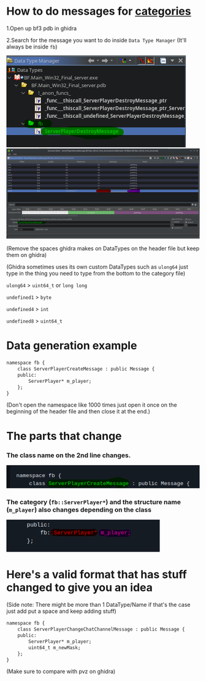 # How to do messages for [categories](https://github.com/Twig6943/ProjectOutlawn/blob/main/GhidraStuff/BreeMsgs/Categories.h)

1.Open up bf3 pdb in ghidra

2.Search for the message you want to do inside `Data Type Manager` (It'll always be inside `fb`)

<img src="/GhidraStuff/TheNewStuff/Images/DataTypeManager.png">

<img src="/GhidraStuff/TheNewStuff/Images/Structure2.png">

(Remove the spaces ghidra makes on DataTypes on the header file but keep them on ghidra)

(Ghidra sometimes uses its own custom DataTypes such as `ulong64` just type in the thing you need to type from the bottom to the category file)

`ulong64` > `uint64_t` or `long long`

`undefined1` > `byte`

`undefined4` > `int`

`undefined8` > `uint64_t`

# Data generation example

```
namespace fb {
    class ServerPlayerCreateMessage : public Message {
    public:
        ServerPlayer* m_player;
    };
}
```

(Don't open the namespace like 1000 times just open it once on the beginning of the header file and then close it at the end.)

# The parts that change

### The class name on the 2nd line changes.

<img src="/GhidraStuff/TheNewStuff/Images/Classes1.png" width="600"/>

### The category (`fb::ServerPlayer*`) and the structure name (`m_player`) also changes depending on the class

<img src="/GhidraStuff/TheNewStuff/Images/Category1.png" width="400"/>

# Here's a valid format that has stuff changed to give you an idea

(Side note: There might be more than 1 DataType/Name if that's the case just add put a space and keep adding stuff)

```
namespace fb {
    class ServerPlayerChangeChatChannelMessage : public Message {
    public:
        ServerPlayer* m_player;
        uint64_t m_newMask;
    };
}
```

(Make sure to compare with pvz on ghidra)
